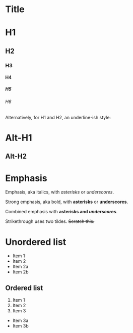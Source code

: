 # Title

# H1
## H2
### H3
#### H4
##### H5
###### H6

Alternatively, for H1 and H2, an underline-ish style:

Alt-H1
======

Alt-H2
------


# Emphasis

Emphasis, aka italics, with *asterisks* or _underscores_.

Strong emphasis, aka bold, with **asterisks** or __underscores__.

Combined emphasis with **asterisks and _underscores_**.

Strikethrough uses two tildes. ~~Scratch this.~~



# Unordered list

* Item 1
* Item 2
 * Item 2a
 * Item 2b


## Ordered list

1. Item 1
2. Item 2
3. Item 3
 * Item 3a
 * Item 3b